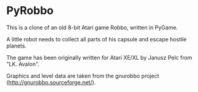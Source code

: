 PyRobbo
=======

This is a clone of an old 8-bit Atari game Robbo, written in PyGame.

A little robot needs to collect all parts of his capsule and escape
hostile planets.

The game has been originally written for Atari XE/XL by Janusz Pelc
from "LK. Avalon".

Graphics and level data are taken from the gnurobbo project
(http://gnurobbo.sourceforge.net/).
